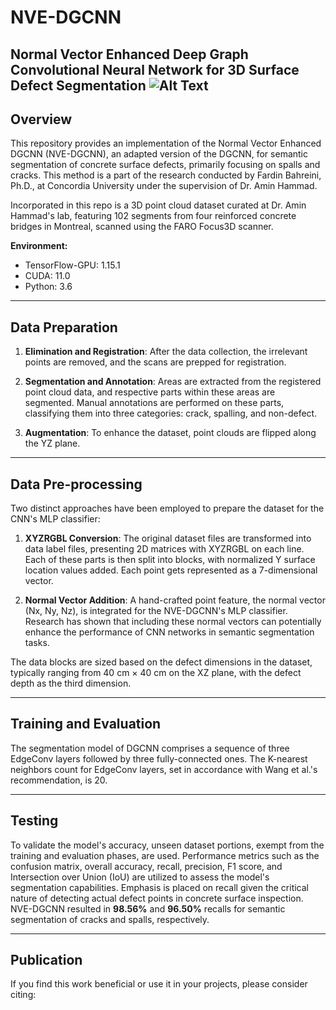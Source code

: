 # NVE-DGCNN

**Normal Vector Enhanced Deep Graph Convolutional Neural Network for 3D Surface Defect Segmentation**
![Alt Text](relative/path/to/image.jpg)
---

## Overview

This repository provides an implementation of the Normal Vector Enhanced DGCNN (NVE-DGCNN), an adapted version of the DGCNN, for semantic segmentation of concrete surface defects, primarily focusing on spalls and cracks. This method is a part of the research conducted by Fardin Bahreini, Ph.D., at Concordia University under the supervision of Dr. Amin Hammad.

Incorporated in this repo is a 3D point cloud dataset curated at Dr. Amin Hammad's lab, featuring 102 segments from four reinforced concrete bridges in Montreal, scanned using the FARO Focus3D scanner.

**Environment:**
- TensorFlow-GPU: 1.15.1
- CUDA: 11.0
- Python: 3.6

---

## Data Preparation

1. **Elimination and Registration**: After the data collection, the irrelevant points are removed, and the scans are prepped for registration. 
   
2. **Segmentation and Annotation**: Areas are extracted from the registered point cloud data, and respective parts within these areas are segmented. Manual annotations are performed on these parts, classifying them into three categories: crack, spalling, and non-defect.

3. **Augmentation**: To enhance the dataset, point clouds are flipped along the YZ plane.

---

## Data Pre-processing

Two distinct approaches have been employed to prepare the dataset for the CNN's MLP classifier:

1. **XYZRGBL Conversion**: The original dataset files are transformed into data label files, presenting 2D matrices with XYZRGBL on each line. Each of these parts is then split into blocks, with normalized Y surface location values added. Each point gets represented as a 7-dimensional vector.

2. **Normal Vector Addition**: A hand-crafted point feature, the normal vector (Nx, Ny, Nz), is integrated for the NVE-DGCNN's MLP classifier. Research has shown that including these normal vectors can potentially enhance the performance of CNN networks in semantic segmentation tasks.

The data blocks are sized based on the defect dimensions in the dataset, typically ranging from 40 cm × 40 cm on the XZ plane, with the defect depth as the third dimension.

---

## Training and Evaluation

The segmentation model of DGCNN comprises a sequence of three EdgeConv layers followed by three fully-connected ones. The K-nearest neighbors count for EdgeConv layers, set in accordance with Wang et al.'s recommendation, is 20.

---

## Testing

To validate the model's accuracy, unseen dataset portions, exempt from the training and evaluation phases, are used. Performance metrics such as the confusion matrix, overall accuracy, recall, precision, F1 score, and Intersection over Union (IoU) are utilized to assess the model's segmentation capabilities. Emphasis is placed on recall given the critical nature of detecting actual defect points in concrete surface inspection.
NVE-DGCNN resulted in **98.56%** and **96.50%** recalls for semantic segmentation of cracks and spalls, respectively.


---

## Publication

If you find this work beneficial or use it in your projects, please consider citing:


